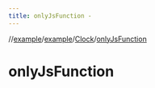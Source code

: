 ```yaml
---
title: onlyJsFunction -
---
```

//[example](../../index.html)/[example](../index.html)/[Clock](index.html)/[onlyJsFunction](only-js-function.html)



# onlyJsFunction  


